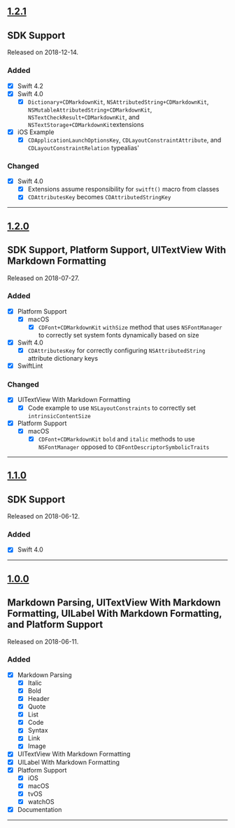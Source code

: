 ## [1.2.1](https://github.com/chrisdhaan/CDMarkdownKit/releases/tag/1.2.1)
## SDK Support
Released on 2018-12-14.

### Added

- [x] Swift 4.2
- [x] Swift 4.0
    - [x] `Dictionary+CDMarkdownKit`, `NSAttributedString+CDMarkdownKit`, `NSMutableAttributedString+CDMarkdownKit`, `NSTextCheckResult+CDMarkdownKit`, and `NSTextStorage+CDMarkdownKit`extensions
- [x] iOS Example
    - [x] `CDApplicationLaunchOptionsKey`, `CDLayoutConstraintAttribute`, and `CDLayoutConstraintRelation` typealias'

### Changed

- [x] Swift 4.0
    - [x] Extensions assume responsibility for `switft()` macro from classes
    - [x] `CDAttributesKey` becomes `CDAttributedStringKey`

---

## [1.2.0](https://github.com/chrisdhaan/CDMarkdownKit/releases/tag/1.2.0)
## SDK Support, Platform Support, UITextView With Markdown Formatting
Released on 2018-07-27.

### Added

- [x] Platform Support
    - [x] macOS
        - [x] `CDFont+CDMarkdownKit` `withSize` method that uses `NSFontManager` to correctly set system fonts dynamically based on size
- [x] Swift 4.0
    - [x] `CDAttributesKey`  for correctly configuring `NSAttributedString` attribute dictionary keys
- [x] SwiftLint

### Changed

- [x] UITextView With Markdown Formatting
    - [x] Code example to use `NSLayoutConstraints` to correctly set `intrinsicContentSize`
- [x] Platform Support
    - [x] macOS
        - [x] `CDFont+CDMarkdownKit` `bold` and `italic` methods to use `NSFontManager` opposed to `CDFontDescriptorSymbolicTraits`

---

## [1.1.0](https://github.com/chrisdhaan/CDMarkdownKit/releases/tag/1.1.0)
## SDK Support
Released on 2018-06-12.

### Added

- [x] Swift 4.0

---

## [1.0.0](https://github.com/chrisdhaan/CDMarkdownKit/releases/tag/1.0.0)
## Markdown Parsing, UITextView With Markdown Formatting, UILabel With Markdown Formatting, and Platform Support
Released on 2018-06-11.

### Added

- [x] Markdown Parsing
    - [x] Italic
    - [x] Bold
    - [x] Header
    - [x] Quote
    - [x] List
    - [x] Code
    - [x] Syntax
    - [x] Link
    - [x] Image
- [x] UITextView With Markdown Formatting
- [x] UILabel With Markdown Formatting
- [x] Platform Support
    - [x] iOS
    - [x] macOS
    - [x] tvOS
    - [x] watchOS
- [x] Documentation

---
